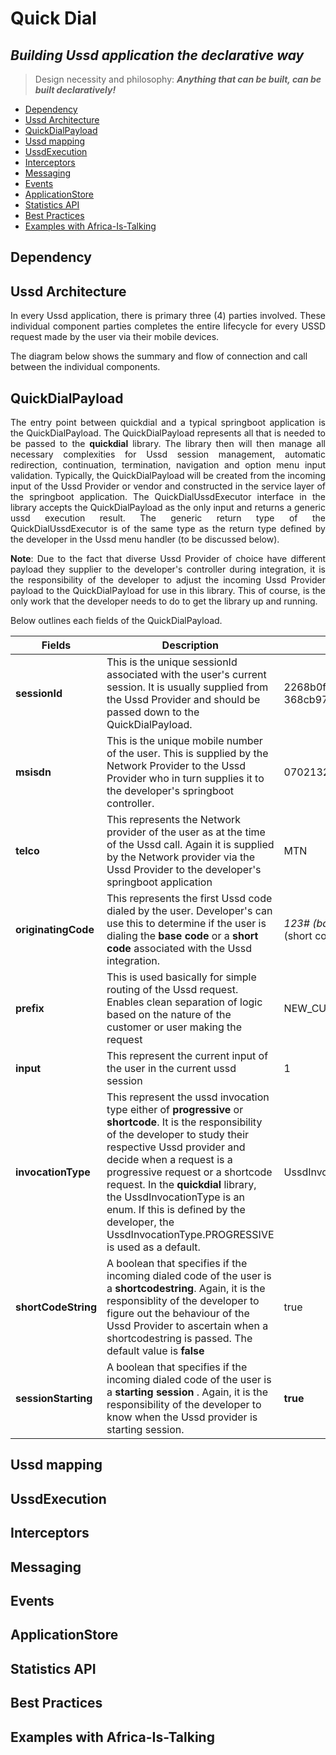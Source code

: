 # Quick Dial
## _Building Ussd application the declarative way_ 

>Design necessity and philosophy:  **_Anything that can be built, can be built
>declaratively!_**

- [Dependency](#dependency)
- [Ussd Architecture](#ussd-architecture)
- [QuickDialPayload](#payload)
- [Ussd mapping](#ussd-mapping)
- [UssdExecution](#ussd-execution)
- [Interceptors](#interceptors)
- [Messaging](#messaging)
- [Events](#events)
- [ApplicationStore](#application-store)
- [Statistics API](#statistics-api)
- [Best Practices](#best-practices)
- [Examples with Africa-Is-Talking](#example)


## Dependency

## Ussd Architecture
<p align="justify">
In every Ussd application, there is primary three (4) parties involved. These individual component parties completes the entire lifecycle for every USSD request made by the user via their mobile devices.
</p>

The diagram below shows the summary and flow of connection and call between the individual components.





## QuickDialPayload
<p align="justify">
The entry point between <span>quickdial</span> and a typical springboot application is the QuickDialPayload. The QuickDialPayload represents all that is needed to be passed to the <span style="font-weight: bold">quickdial</span> library. The library then will then manage all necessary complexities for Ussd session management, automatic redirection, continuation, termination, navigation and option menu input validation.
Typically, the QuickDialPayload will be created from the incoming input of the Ussd Provider or vendor and constructed in the service layer of the springboot application. The <a>QuickDialUssdExecutor</a> interface in the library accepts the QuickDialPayload as the only input and returns a generic ussd execution result. The generic return type of the QuickDialUssdExecutor is of the same type as the return type defined by the developer in the Ussd menu handler (to be discussed below).
</p>

<p align="justify">
<span style="font-weight: bold">Note</span>: Due to the fact that diverse Ussd Provider of choice have different payload they supplier to the developer's controller during integration, it is the responsibility of the developer to adjust the incoming Ussd Provider payload to the QuickDialPayload for use in this library. This of course, is the only work that the developer needs to do to get the library up and running.
</p>

Below outlines each fields of the QuickDialPayload.

| Fields        | Description                                                                                                                                                                                                                                                                                                                                                                                                     | Example Value                                               |
|---------------|-----------------------------------------------------------------------------------------------------------------------------------------------------------------------------------------------------------------------------------------------------------------------------------------------------------------------------------------------------------------------------------------------------------------|-------------------------------------------------------------|
 | **sessionId** | This is the unique sessionId associated with the user's current session. It is usually supplied from the Ussd Provider and should be passed down to the QuickDialPayload.                                                                                                                                                                                                                                       | 2268b0f0-7ff5-4782-bb85-368cb975b9ea                        |
  | **msisdn**    | This is the unique mobile number of the user. This is supplied by the Network Provider to the Ussd Provider who in turn supplies it to the developer's springboot controller.                                                                                                                                                                                                                                   | 07021324354                                                 |
  | **telco** | This represents the Network provider of the user as at the time of the Ussd call. Again it is supplied by the Network provider via the Ussd Provider to the developer's springboot application                                                                                                                                                                                                                  | MTN                                                         |
 | **originatingCode** | This represents the first Ussd code dialed by the user. Developer's can use this to determine if the user is dialing the **base code** or a **short code** associated with the Ussd integration.                                                                                                                                                                                                                | *123# (base code) and *123*1*2# (short code).               |
 | **prefix** | This is used basically for simple routing of the Ussd request. Enables clean separation of logic based on the nature of the customer or user making the request                                                                                                                                                                                                                                                 | NEW_CUSTOMER                                                |
 | **input** | This represent the current input of the user in the current ussd session                                                                                                                                                                                                                                                                                                                                        | 1                                                           |
 | **invocationType** | This represent the ussd invocation type either of **progressive** or **shortcode**. It is the responsibility of the developer to study their respective Ussd provider and decide when a request is a progressive request or a shortcode request. In the **quickdial** library, the UssdInvocationType is an enum. If this is defined by the developer, the UssdInvocationType.PROGRESSIVE is used as a default. | UssdInvocationType.PROGRESSIVE                              |
 | **shortCodeString** | A boolean that specifies if the incoming dialed code of the user is a **shortcodestring**. Again, it is the responsiblity of the developer to figure out the behaviour of the Ussd Provider to ascertain when a shortcodestring is passed. The default value is **false**                                                                                                                                       | true                                                        |
 | **sessionStarting** | A boolean that specifies if the incoming dialed code of the user is a **starting session** . Again, it is the responsibility of the developer to know when the Ussd provider is starting session.                                                                                                                                                                                                               | **true**  |

## Ussd mapping
<p>

</p>

## UssdExecution
<p>

</p>

## Interceptors
<p>

</p>

## Messaging
<p>

</p>

## Events
<p>

</p>


## ApplicationStore
<p>

</p>

## Statistics API
<p>

</p>

## Best Practices
<p>

</p>

## Examples with Africa-Is-Talking
<p>

</p>



